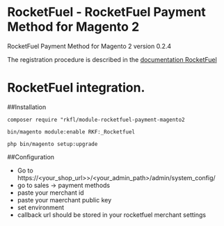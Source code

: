 # RocketFuel - RocketFuel Payment Method for Magento 2
RocketFuel Payment Method for Magento 2 version 0.2.4

The registration procedure is described in the [documentation RocketFuel](https://dev.rocketdemo.net/help)

# RocketFuel integration.

##Installation

    composer require "rkfl/module-rocketfuel-payment-magento2

    bin/magento module:enable RKF:_Rocketfuel

    php bin/magento setup:upgrade

##Configuration
- Go to  https://<your_shop_url>>/<your_admin_path>/admin/system_config/
- go to sales -> payment methods
- paste your merchant id
- paste your maerchant public key
- set environment
- callback url should be stored in your rocketfuel merchant settings
